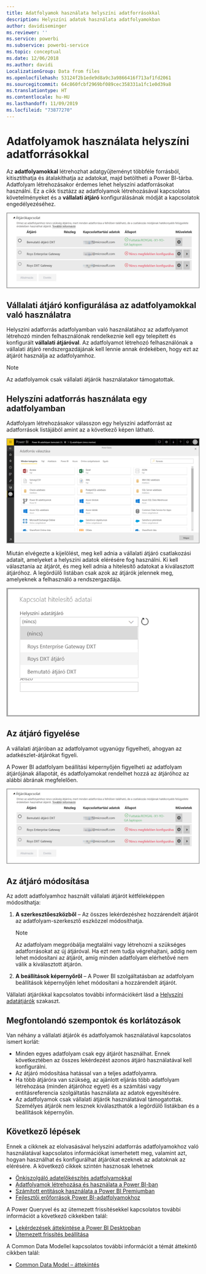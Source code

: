 ```yaml
---
title: Adatfolyamok használata helyszíni adatforrásokkal
description: Helyszíni adatok használata adatfolyamokban
author: davidiseminger
ms.reviewer: ''
ms.service: powerbi
ms.subservice: powerbi-service
ms.topic: conceptual
ms.date: 12/06/2018
ms.author: davidi
LocalizationGroup: Data from files
ms.openlocfilehash: 53124f2b1ede9d8a9c3a9866416f713af1fd2061
ms.sourcegitcommit: 64c860fcbf2969bf089cec358331a1fc1e0d39a8
ms.translationtype: HT
ms.contentlocale: hu-HU
ms.lasthandoff: 11/09/2019
ms.locfileid: "73877270"
---
```

# <a name="using-dataflows-with-on-premises-data-sources"></a>Adatfolyamok használata helyszíni adatforrásokkal

Az **adatfolyamokkal** létrehozhat adatgyűjteményt többféle forrásból, kitisztíthatja és átalakíthatja az adatokat, majd betöltheti a Power BI-tárba. Adatfolyam létrehozásakor érdemes lehet helyszíni adatforrásokat használni. Ez a cikk tisztázz az adatfolyamok létrehozásával kapcsolatos követelményeket és a **vállalati átjáró** konfigurálásának módját a kapcsolatok engedélyezéséhez.

![Adatfolyamok és átjárók](media/service-dataflows-onpremises-gateways/onpremises-gateways_01.png)

## <a name="configuring-an-enterprise-gateway-for-use-with-dataflows"></a>Vállalati átjáró konfigurálása az adatfolyamokkal való használatra

Helyszíni adatforrás adatfolyamban való használatához az adatfolyamot létrehozó minden felhasználónak rendelkeznie kell egy telepített és konfigurált **vállalati átjáróval**. Az adatfolyamot létrehozó felhasználónak a vállalati átjáró rendszergazdájának kell lennie annak érdekében, hogy ezt az átjárót használja az adatfolyamhoz.

> [!NOTE]
> Az adatfolyamok csak vállalati átjárók használatakor támogatottak.

## <a name="using-an-on-premises-data-source-in-a-dataflow"></a>Helyszíni adatforrás használata egy adatfolyamban

Adatfolyam létrehozásakor válasszon egy helyszíni adatforrást az adatforrások listájából amint az a következő képen látható.

![Helyszíni adatforrás kiválasztása](media/service-dataflows-onpremises-gateways/onpremises-gateways_02a.png)

Miután elvégezte a kijelölést, meg kell adnia a vállalati átjáró csatlakozási adatait, amelyeket a helyszíni adatok elérésére fog használni. Ki kell választania az átjárót, és meg kell adnia a hitelesítő adatokat a kiválasztott átjáróhoz. A legördülő listában csak azok az átjárók jelennek meg, amelyeknek a felhasználó a rendszergazdája.

![Kapcsolati adatok megadása](media/service-dataflows-onpremises-gateways/onpremises-gateways_03.png)

## <a name="monitoring-your-gateway"></a>Az átjáró figyelése

A vállalati átjáróban az adatfolyamot ugyanúgy figyelheti, ahogyan az adatkészlet-átjárókat figyeli.

A Power BI adatfolyam beállítási képernyőjén figyelheti az adatfolyam átjárójának állapotát, és adatfolyamokat rendelhet hozzá az átjáróhoz az alábbi ábrának megfelelően.

![Az átjáró figyelése](media/service-dataflows-onpremises-gateways/onpremises-gateways_01.png)

## <a name="changing-a-gateway"></a>Az átjáró módosítása

Az adott adatfolyamhoz használt vállalati átjárót kétféleképpen módosíthatja:

1. **A szerkesztőeszközből** – Az összes lekérdezéshez hozzárendelt átjárót az adatfolyam-szerkesztő eszközzel módosíthatja.

    > [!NOTE]
    > Az adatfolyam megpróbálja megtalálni vagy létrehozni a szükséges adatforrásokat az új átjáróval. Ha ezt nem tudja végrehajtani, addig nem lehet módosítani az átjárót, amíg minden adatfolyam elérhetővé nem válik a kiválasztott átjárón.

2. **A beállítások képernyőről** – A Power BI szolgáltatásban az adatfolyam beállítások képernyőjén lehet módosítani a hozzárendelt átjárót.

Vállalati átjárókkal kapcsolatos további információkért lásd a [Helyszíni adatátjárók](service-gateway-onprem.md) szakaszt.

## <a name="considerations-and-limitations"></a>Megfontolandó szempontok és korlátozások

Van néhány a vállalati átjárók és adatfolyamok használatával kapcsolatos ismert korlát:

* Minden egyes adatfolyam csak egy átjárót használhat. Ennek következtében az összes lekérdezést azonos átjáró használatával kell konfigurálni.
* Az átjáró módosítása hatással van a teljes adatfolyamra.
* Ha több átjáróra van szükség, az ajánlott eljárás több adatfolyam létrehozása (minden átjáróhoz egyet) és a számítási vagy entitásreferencia szolgáltatás használata az adatok egyesítésére.
* Az adatfolyamok csak vállalati átjárók használatával támogatottak. Személyes átjárók nem lesznek kiválaszthatók a legördülő listákban és a beállítások képernyőin.


## <a name="next-steps"></a>Következő lépések

Ennek a cikknek az elolvasásával helyszíni adatforrás adatfolyamokhoz való használatával kapcsolatos információkat ismerhetett meg, valamint azt, hogyan használhat és konfigurálhat átjárókat ezeknek az adatoknak az elérésére. A következő cikkek szintén hasznosak lehetnek

* [Önkiszolgáló adatelőkészítés adatfolyamokkal](service-dataflows-overview.md)
* [Adatfolyamok létrehozása és használata a Power BI-ban](service-dataflows-create-use.md)
* [Számított entitások használata a Power BI Premiumban](service-dataflows-computed-entities-premium.md)
* [Fejlesztői erőforrások Power BI-adatfolyamokhoz](service-dataflows-developer-resources.md)

A Power Queryvel és az ütemezett frissítésekkel kapcsolatos további információt a következő cikkekben talál:
* [Lekérdezések áttekintése a Power BI Desktopban](desktop-query-overview.md)
* [Ütemezett frissítés beállítása](refresh-scheduled-refresh.md)

A Common Data Modellel kapcsolatos további információt a témát áttekintő cikkben talál:
* [Common Data Model – áttekintés](https://docs.microsoft.com/powerapps/common-data-model/overview)

